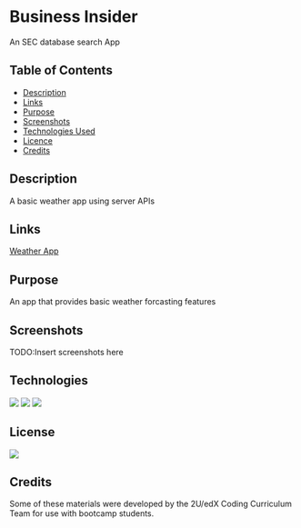 # Business Insider
An SEC database search App
## Table of Contents

* [Description](#description)
* [Links](#links)
* [Purpose](#purpose)
* [Screenshots](#screenshots)
* [Technologies Used](#technologies)
* [Licence](#license)
* [Credits](#credits)
## Description

A basic weather app using server APIs

## Links
<a href="https://crisesaverting.github.io/anotherWeatherApp/">Weather App</a>

## Purpose

An app that provides basic weather forcasting features

## Screenshots

TODO:Insert screenshots here

## Technologies

<img src="https://img.shields.io/badge/Built%20with-HTML5-blue">

<img src="https://img.shields.io/badge/Built%20with-CSS3-blue">

<img src="https://img.shields.io/badge/Built%20with-Javascript-blue">

## License

<img src="https://img.shields.io/badge/license-MIT-blue">

## Credits
Some of these materials were developed by the 2U/edX Coding Curriculum Team for use with bootcamp students.